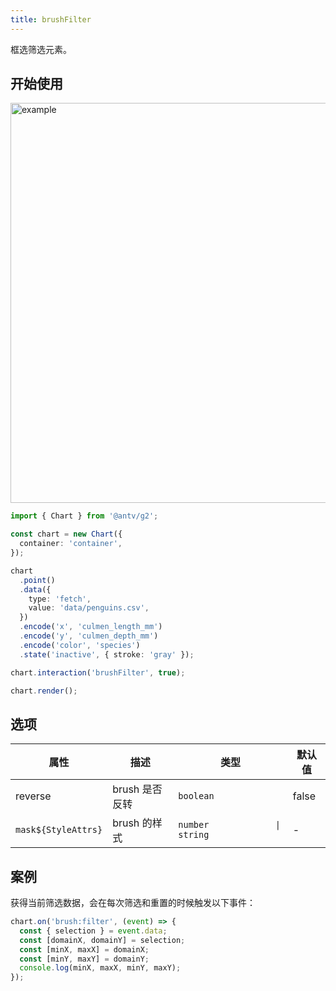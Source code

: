```yaml
---
title: brushFilter
---
```


框选筛选元素。

## 开始使用

<img alt="example" src="https://mdn.alipayobjects.com/huamei_qa8qxu/afts/img/A*indVQalzZEQAAAAAAAAAAAAADmJ7AQ/original" width="640">

```ts
import { Chart } from '@antv/g2';

const chart = new Chart({
  container: 'container',
});

chart
  .point()
  .data({
    type: 'fetch',
    value: 'data/penguins.csv',
  })
  .encode('x', 'culmen_length_mm')
  .encode('y', 'culmen_depth_mm')
  .encode('color', 'species')
  .state('inactive', { stroke: 'gray' });

chart.interaction('brushFilter', true);

chart.render();
```

## 选项

| 属性                | 描述           | 类型                           | 默认值 |
| ------------------- | -------------- | ------------------------------ | ------ |
| reverse             | brush 是否反转 | `boolean`                      | false  |
| `mask${StyleAttrs}` | brush 的样式   | `number             \| string` | -      |

## 案例

获得当前筛选数据，会在每次筛选和重置的时候触发以下事件：

```js
chart.on('brush:filter', (event) => {
  const { selection } = event.data;
  const [domainX, domainY] = selection;
  const [minX, maxX] = domainX;
  const [minY, maxY] = domainY;
  console.log(minX, maxX, minY, maxY);
});
```
